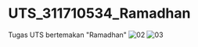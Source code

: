 # UTS_311710534_Ramadhan
Tugas UTS bertemakan "Ramadhan"
![02](https://user-images.githubusercontent.com/50583276/81245682-d63eca00-903f-11ea-983b-fa501ef8c799.png)
![03](https://user-images.githubusercontent.com/50583276/81245690-d9d25100-903f-11ea-93dc-cc4cb978ad6c.png)
